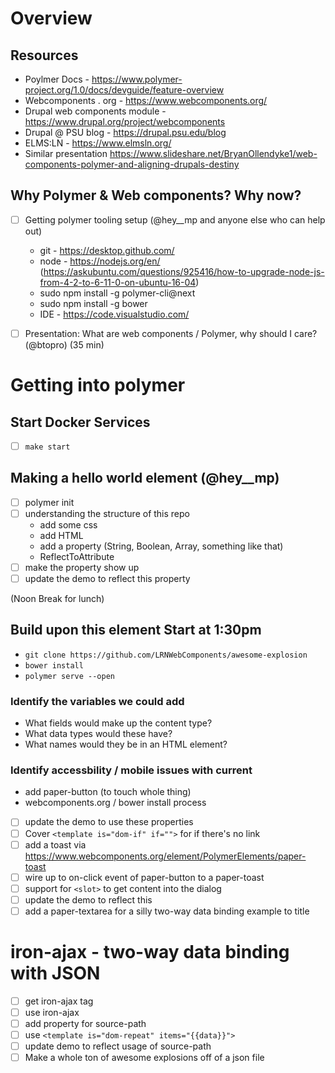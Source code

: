 # Overview

## Resources
- Poylmer Docs - https://www.polymer-project.org/1.0/docs/devguide/feature-overview
- Webcomponents . org - https://www.webcomponents.org/
- Drupal web components module - https://www.drupal.org/project/webcomponents
- Drupal @ PSU blog - https://drupal.psu.edu/blog
- ELMS:LN - https://www.elmsln.org/
- Similar presentation https://www.slideshare.net/BryanOllendyke1/web-components-polymer-and-aligning-drupals-destiny

## Why Polymer & Web components? Why now?
- [ ] Getting polymer tooling setup (@hey__mp and anyone else who can help out)
  - git - https://desktop.github.com/
  - node - https://nodejs.org/en/ (https://askubuntu.com/questions/925416/how-to-upgrade-node-js-from-4-2-to-6-11-0-on-ubuntu-16-04)
  - sudo npm install -g polymer-cli@next
  - sudo npm install -g bower
  - IDE - https://code.visualstudio.com/

- [ ] Presentation: What are web components / Polymer, why should I care? (@btopro) (35 min)

# Getting into polymer

## Start Docker Services
- [ ] `make start`

## Making a hello world element (@hey__mp)
- [ ] polymer init
- [ ] understanding the structure of this repo
  - add some css
  - add HTML
  - add a property (String, Boolean, Array, something like that)
  - ReflectToAttribute
- [ ] make the property show up
- [ ] update the demo to reflect this property

(Noon Break for lunch)

## Build upon this element Start at 1:30pm
- `git clone https://github.com/LRNWebComponents/awesome-explosion`
- `bower install`
- `polymer serve --open`

### Identify the variables we could add
- What fields would make up the content type?
- What data types would these have?
- What names would they be in an HTML element?
### Identify accessbility / mobile issues with current
  - add paper-button (to touch whole thing)
  - webcomponents.org / bower install process
 
- [ ] update the demo to use these properties
- [ ] Cover `<template is="dom-if" if="">` for if there's no link
- [ ] add a toast via https://www.webcomponents.org/element/PolymerElements/paper-toast
- [ ] wire up to on-click event of paper-button to a paper-toast
- [ ] support for `<slot>` to get content into the dialog
- [ ] update the demo to reflect this
- [ ] add a paper-textarea for a silly two-way data binding example to title

# iron-ajax - two-way data binding with JSON
- [ ] get iron-ajax tag
- [ ] use iron-ajax
- [ ] add property for source-path
- [ ] use `<template is="dom-repeat" items="{{data}}">`
- [ ] update demo to reflect usage of source-path
- [ ] Make a whole ton of awesome explosions off of a json file
